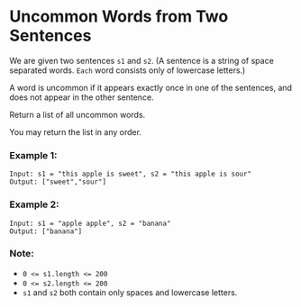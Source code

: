 # Uncommon Words from Two Sentences

We are given two sentences `s1` and `s2`.  (A sentence is a string of space separated words.  `Each` word consists only of lowercase letters.)

A word is uncommon if it appears exactly once in one of the sentences, and does not appear in the other sentence.

Return a list of all uncommon words. 

You may return the list in any order.

 

### Example 1:
```
Input: s1 = "this apple is sweet", s2 = "this apple is sour"
Output: ["sweet","sour"]
```
### Example 2:
```
Input: s1 = "apple apple", s2 = "banana"
Output: ["banana"]
```

### Note:

* `0 <= s1.length <= 200`
* `0 <= s2.length <= 200`
* `s1` and `s2` both contain only spaces and lowercase letters.
